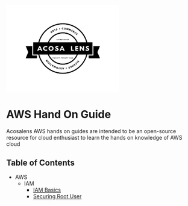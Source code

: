 [<img alt="acosalens" width="300px" src="https://github.com/jindalvishal09/AWS/blob/main/Resources/other/Acosa_logo.png" />](https://acosalens.com)

# AWS Hand On Guide
Acosalens AWS hands on guides are intended to be an open-source resource for cloud enthusiast to learn the hands on knowledge of AWS cloud

## Table of Contents

* AWS
  * IAM
    * [IAM Basics](Identity_and_Access_Management(IAM)/00_IAM_Basics.md)
    * [Securing Root User](Identity_and_Access_Management(IAM)/01_Securing_Root_User.md)
